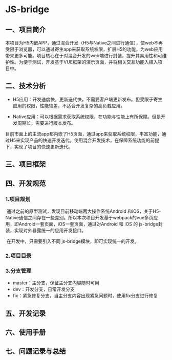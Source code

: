 # JS-bridge
## 一、项目简介

​	本项目为H5内嵌APP，通过混合开发（H5与Native之间进行通信），使web不再受限于浏览器，可以通过寄生app来获取系统权限，扩展H5的功能，为web应用带来更多可能。项目核心在于对混合开发的web端进行封装，提升其易用性和可维护性。为便于测试，开发基于VUE框架的演示页面，并将相关交互功能入植入项目中。

## 二、技术分析

- H5应用：开发速度快，更新迭代快，不需要客户端更新发布。但受限于寄生应用的权限，性能较差，不适合开发复杂的高负载应用。

- Native应用：可以根据需求获取系统权限，在功能与性能上有所保障。但是开发周期长，需要进行版本发布。

目前市面上的主流app都内嵌了H5页面，通过app来获取系统权限，丰富功能，通过H5来实现产品的快速开发迭代。使用混合开发技术，在保障系统功能的前提下，实现了项目的快速更新迭代。

## 三、项目框架





## 四、开发规范

### 1.项目规划

​	通过之前的原型测试，发现目前移动端两大操作系统Android 和iOS，关于H5-Native通信之间存在一些差别。所以本次项目开发基于webpack的vue多页应用，即Android一套页面，iOS一套页面，通过对Android 和  iOS 的 js-bridge封装，实现对外暴露统一的应用开发接口。

​	在开发中，只需要引入不同 js-bridge模块，即可实现统一的开发。

### 2.项目目录

### 3.分支管理

- master：主分支，保证主分支内容随时可用
- dev：开发分支，日常开发分支
- fix：紧急修复分支，当主分支内容出现紧急问题时，使用fix分支进行修复

## 五、开发记录





## 六、使用手册



## 七、问题记录与总结